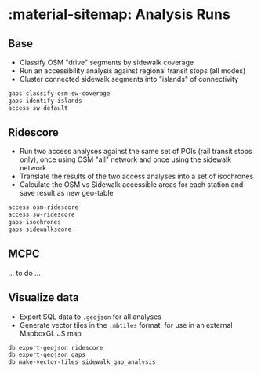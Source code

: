 # :material-sitemap: Analysis Runs

## Base

- Classify OSM "drive" segments by sidewalk coverage
- Run an accessibility analysis against regional transit stops (all modes)
- Cluster connected sidewalk segments into "islands" of connectivity

```bash
gaps classify-osm-sw-coverage
gaps identify-islands
access sw-default
```

## Ridescore

- Run two access analyses against the same set of POIs (rail transit stops only), once using OSM "all" network and once using the sidewalk network
- Translate the results of the two access analyses into a set of isochrones
- Calculate the OSM vs Sidewalk accessible areas for each station and save result as new geo-table

```bash
access osm-ridescore
access sw-ridescore
gaps isochrones
gaps sidewalkscore
```

## MCPC

... to do ...

## Visualize data

- Export SQL data to `.geojson` for all analyses
- Generate vector tiles in the `.mbtiles` format, for use in an external MapboxGL JS map

```bash
db export-geojson ridescore
db export-geojson gaps
db make-vector-tiles sidewalk_gap_analysis
```
